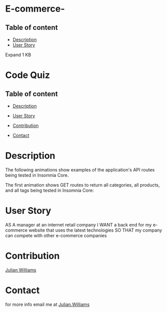 # E-commerce-


## Table of content
- [Description](#description)
- [User Story](#user-story)

Expand
1 KB
﻿
# Code Quiz

## Table of content
- [Description](#description)
- [User Story](#user-story)

- [Contribution](#contribution)
- [Contact](#contact)

# Description
The following animations show examples of the application's API routes being tested in Insomnia Core.

The first animation shows GET routes to return all categories, all products, and all tags being tested in Insomnia Core:

# User Story

AS A manager at an internet retail company
I WANT a back end for my e-commerce website that uses the latest technologies
SO THAT my company can compete with other e-commerce companies



# Contribution
[Julian Williams](https://github.com/ju1Williams)

# Contact
for more info email me at [Julian.Williams](williamsmjulian@gmail.com)